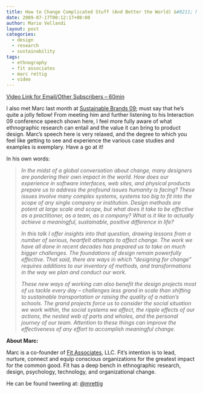 ```yaml
---
title: How to Change Complicated Stuff (And Better the World) &#8211; Marc Rettig
date: 2009-07-17T00:12:17+00:00
author: Mario Vellandi
layout: post
categories:
  - design
  - research
  - sustainability
tags:
  - ethnography
  - fit associates
  - marc rettig
  - video
---
```

[Video Link for Email/Other Subscribers &#8211; 60min](http://vimeo.com/3870559)

I also met Marc last month at [Sustainable Brands 09](http://sustainablebrands09.com); must say that he&#8217;s quite a jolly fellow! From meeting him and further listening to his Interaction 09 conference speech shown here, I feel more fully aware of what ethnographic research can entail and the value it can bring to product design. Marc&#8217;s speech here is very relaxed, and the degree to which you feel like getting to see and experience the various case studies and examples is exemplary. Have a go at it!

In his own words:

> *In the midst of a global conversation about change, many designers are pondering their own impact in the world. How does our experience in software interfaces, web sites, and physical products prepare us to address the profound issues humanity is facing? These issues involve many complex systems, systems too big to fit into the scope of any single company or institution. Design methods are potent at large scale and scope, but what does it take to be effective as a practitioner, as a team, as a company? What is it like to actually achieve a meaningful, sustainable, positive difference in life?*
>
> *In this talk I offer insights into that question, drawing lessons from a number of serious, heartfelt attempts to affect change. The work we have all done in recent decades has prepared us to take on much bigger challenges. The foundations of design remain powerfully effective. That said, there are ways in which “designing for change” requires additions to our inventory of methods, and transformations in the way we plan and conduct our work.*
>
> *These new ways of working can also benefit the design projects most of us tackle every day – challenges less grand in scale than shifting to sustainable transportation or raising the quality of a nation’s schools. The grand projects force us to consider the social situation we work within, the social systems we affect, the ripple effects of our actions, the nested web of parts and wholes, and the personal journey of our team. Attention to these things can improve the effectiveness of any effort to accomplish meaningful change.*

__About Marc:__

Marc is a co-founder of [Fit Associates](http://www.fitassociates.com/), LLC. Fit&#8217;s intention is to lead, nurture, connect and equip conscious organizations for the greatest impact for the common good. Fit has a deep bench in ethnographic research, design, psychology, technology, and organizational change.

He can be found tweeting at: <a rel="nofollow" href="http://twitter.com/mrettig">@mrettig</a>
